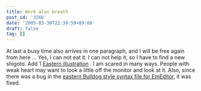 ```yaml
---
title: Work also breath
post_id: '3266'
date: '2005-03-30T22:38:59+09:00'
draft: false
tag: []
---
```


At last a busy time also arrives in one paragraph, and I will be free again from here ... Yes, I can not eat it. I can not help it, so I have to find a new shigoto. Add 1 [Eastern illustration](/3265) . I am scared in many ways. People with weak heart may want to look a little off the monitor and look at it. Also, since there was a bug in the [eastern Bulldog style syntax file for EmEditor,](/emeditor-danmakufu) it was fixed.